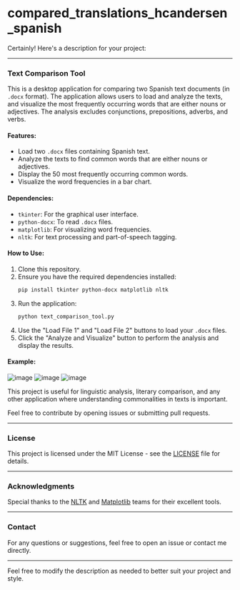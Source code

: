 # compared_translations_hcandersen_spanish

Certainly! Here's a description for your project:

---

### Text Comparison Tool

This is a desktop application for comparing two Spanish text documents (in `.docx` format). The application allows users to load and analyze the texts, and visualize the most frequently occurring words that are either nouns or adjectives. The analysis excludes conjunctions, prepositions, adverbs, and verbs.

#### Features:
- Load two `.docx` files containing Spanish text.
- Analyze the texts to find common words that are either nouns or adjectives.
- Display the 50 most frequently occurring common words.
- Visualize the word frequencies in a bar chart.

#### Dependencies:
- `tkinter`: For the graphical user interface.
- `python-docx`: To read `.docx` files.
- `matplotlib`: For visualizing word frequencies.
- `nltk`: For text processing and part-of-speech tagging.

#### How to Use:
1. Clone this repository.
2. Ensure you have the required dependencies installed:
    ```sh
    pip install tkinter python-docx matplotlib nltk
    ```
3. Run the application:
    ```sh
    python text_comparison_tool.py
    ```
4. Use the "Load File 1" and "Load File 2" buttons to load your `.docx` files.
5. Click the "Analyze and Visualize" button to perform the analysis and display the results.

#### Example:

![image](https://github.com/azaelcl/compared_translations_hcandersen_spanish/assets/8887911/9615c771-8b2b-425d-b3fb-1a8e774f88a3)
![image](https://github.com/azaelcl/compared_translations_hcandersen_spanish/assets/8887911/6a0b42ee-a1f4-4d00-93e4-d68aa4f7963c)
![image](https://github.com/azaelcl/compared_translations_hcandersen_spanish/assets/8887911/d0f6d055-dc3c-4bb5-a4c6-0fc2a27edfce)

This project is useful for linguistic analysis, literary comparison, and any other application where understanding commonalities in texts is important.

Feel free to contribute by opening issues or submitting pull requests.

---

### License
This project is licensed under the MIT License - see the [LICENSE](LICENSE) file for details.

---

### Acknowledgments
Special thanks to the [NLTK](https://www.nltk.org/) and [Matplotlib](https://matplotlib.org/) teams for their excellent tools.

---

### Contact
For any questions or suggestions, feel free to open an issue or contact me directly.

---

Feel free to modify the description as needed to better suit your project and style.
